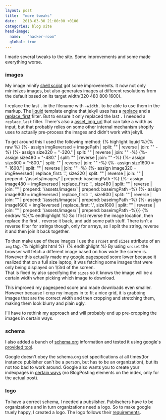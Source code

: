 ```yaml
---
layout: post
title:  "more tweaks"
date:   2018-03-30 21:00:00 +0100
categories: blog site
head-image: 
  name:   "hacker-room"
  global: true
---
```

I made several tweaks to the site. Some improvements and some made everything worse.

### images
My image minify [shell script](https://github.com/wknd/site-resources/blob/master/minifyimages.sh) got some improvements. It now not only minimizes images, but also generates images at different resolutions from the default based on its target width(320 480 800 1600).

I replace the last ```.``` in the filename with ```-width.``` to be able to use them in the markup. The [liquid](https://shopify.github.io/liquid/) template engine that jekyll uses has a [replace](https://shopify.github.io/liquid/filters/replace/) and a  [replace_first](https://shopify.github.io/liquid/filters/replace_first/) filter. But to ensure it only replaced the last ```.``` I needed a ```replace_last``` filter. There's also a [asset_img_url](https://help.shopify.com/themes/liquid/filters/url-filters#asset_img_url) that can take a width as input, but that probably relies on some other internal mechanism shopify uses to actually pre-process the images and didn't work with jekyll.

To get around this I used the following method:
{% highlight liquid %}{% raw %}
{%- assign imgReversed = imagePath | split: "" | reverse | join: "" -%}
{%- assign size320 = "-320." | split: "" | reverse | join: "" -%}
{%- assign size480 = "-480." | split: "" | reverse | join: "" -%}
{%- assign size800 = "-800." | split: "" | reverse | join: "" -%}
{%- assign size1600 = "-1600." | split: "" | reverse | join: "" -%}
{%- assign image320 = imgReversed | replace_first: '.', size320 | split: "" | reverse | join: "" | prepend: '/assets/images/' | prepend: baseimgPath -%}
{%- assign image480 = imgReversed | replace_first: '.', size480 | split: "" | reverse | join: "" | prepend: '/assets/images/' | prepend: baseimgPath -%}
{%- assign image800 = imgReversed | replace_first: '.', size800 | split: "" | reverse | join: "" | prepend: '/assets/images/' | prepend: baseimgPath -%}
{%- assign image1600 = imgReversed | replace_first: '.', size1600 | split: "" | reverse | join: "" | prepend: '/assets/images/' | prepend: baseimgPath -%}}}
{% endraw %}{% endhighlight %}
So I first reverse the image location, then replace the first ```.``` reverse it back, and add some path stuff.
There isn't a reverse filter for strings though, only for arrays, so I split the string, reverse it and then join it back together.

To then make use of these images I use the ```srcset``` and ```sizes``` attribute of an ```img``` tag.
{% highlight html %}
<img src="/assets/images/global/hacker-room.jpg" srcset="
       /assets/images/global/hacker-room-320.jpg 320w,
       /assets/images/global/hacker-room-480.jpg 480w,
       /assets/images/global/hacker-room-800.jpg 800w,
       /assets/images/global/hacker-room-1600.jpg 1600w"
       sizes="
       (min-width: 1380px) 33vw,
       (min-width: 900px) 50vw,
       100vw" itemprop="image" alt="">
{% endhighlight %}
By using ```srcset``` the browser will fetch a different image based on how wide the screen is. However this actually made my [google pagespeed](https://developers.google.com/speed/pagespeed/insights/?url=secur.ity-pro.be) score lower because it realized that on a full size laptop, it was fetching some images that were only being displayed on 1/3rd of the screen.  
That is fixed by also specifying the ```sizes``` so it knows the image will be a certain width when picking which image to download.

This improved my pagespeed score and made downloads even smaller. However because I crop my images in to fit a nice grid, it is grabbing images that are the correct width and then cropping and stretching them, making them look blurry and plain ugly.

I'll have to rethink my approach and will probably end up pre-cropping the images in certain ways. 

### schema
I also added a bunch of [schema.org](http://schema.org) information and tested it using google's [provided tool](https://search.google.com/structured-data/testing-tool#).

Google doesn't obey the schema.org set specifications at all times(for instance publisher can't be a person, but has to be an organization), but its not too bad to work around. 
Google also wants you to create your indexpages in [certain ways](https://developers.google.com/search/docs/guides/mark-up-listings) (no BlogPosting elements on the index, only for the actual post).

### logo
To have a correct schema, I needed a pubslisher. Publischers have to be organizations and in turn organizations need a logo. 
So to make google truely happy, I created a logo. The logo follows their [requirements](https://developers.google.com/search/docs/data-types/article#logo-guidelines).
